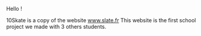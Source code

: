Hello !

10Skate is a copy of the website www.slate.fr
This website is the first school project we made with 3 others students.
 
